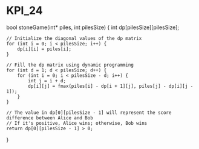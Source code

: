 # KPI_24

bool stoneGame(int* piles, int pilesSize) {
    int dp[pilesSize][pilesSize];
    
    // Initialize the diagonal values of the dp matrix
    for (int i = 0; i < pilesSize; i++) {
        dp[i][i] = piles[i];
    }
    
    // Fill the dp matrix using dynamic programming
    for (int d = 1; d < pilesSize; d++) {
        for (int i = 0; i < pilesSize - d; i++) {
            int j = i + d;
            dp[i][j] = fmax(piles[i] - dp[i + 1][j], piles[j] - dp[i][j - 1]);
        }
    }
    
    // The value in dp[0][pilesSize - 1] will represent the score difference between Alice and Bob
    // If it's positive, Alice wins; otherwise, Bob wins
    return dp[0][pilesSize - 1] > 0;
}
